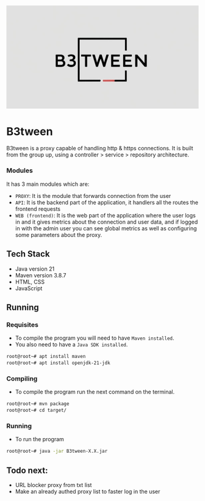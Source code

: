 <p align="center">
   <img src="./B3.jpg">
</p>

# B3tween
B3tween is a proxy capable of handling http & https connections. It is built from the group up, using a controller > service > repository architecture. 
### Modules
It has 3 main modules which are:
- ``PROXY``: It is the module that forwards connection from the user
- ``API``: It is the backend part of the application, it handlers all the routes the frontend requests
- ``WEB (frontend)``: It is the web part of the application where the user logs in and it gives metrics about the connection and user data, and if logged in with the admin user you can see global metrics as well as configuring some parameters about the proxy.

## Tech Stack
- Java version 21
- Maven version 3.8.7
- HTML, CSS
- JavaScript

## Running
### Requisites
- To compile the program you will need to have ``Maven installed``.
- You also need to have a ``Java SDK installed``.
```bash
root@root~# apt install maven
root@root~# apt install openjdk-21-jdk
```
### Compiling
- To compile the program run the next command on the terminal.
```bash
root@root~# mvn package
root@root~# cd target/
```
### Running
- To run the program
```bash
root@root~# java -jar B3tween-X.X.jar
```

## Todo next:
- URL blocker proxy from txt list
- Make an already authed proxy list to faster log in the user